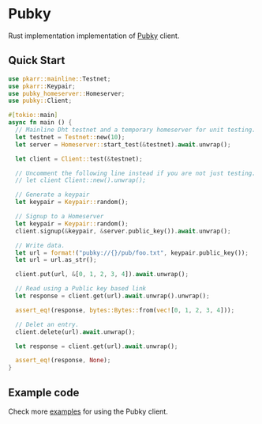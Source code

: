 # Pubky

Rust implementation implementation of [Pubky](https://github.com/pubky/pubky-core) client.

## Quick Start

```rust
use pkarr::mainline::Testnet;
use pkarr::Keypair;
use pubky_homeserver::Homeserver;
use pubky::Client;

#[tokio::main]
async fn main () {
  // Mainline Dht testnet and a temporary homeserver for unit testing.
  let testnet = Testnet::new(10);
  let server = Homeserver::start_test(&testnet).await.unwrap();

  let client = Client::test(&testnet);

  // Uncomment the following line instead if you are not just testing.
  // let client Client::new().unwrap(); 

  // Generate a keypair
  let keypair = Keypair::random();

  // Signup to a Homeserver
  let keypair = Keypair::random();
  client.signup(&keypair, &server.public_key()).await.unwrap();

  // Write data.
  let url = format!("pubky://{}/pub/foo.txt", keypair.public_key());
  let url = url.as_str();

  client.put(url, &[0, 1, 2, 3, 4]).await.unwrap();

  // Read using a Public key based link
  let response = client.get(url).await.unwrap().unwrap();

  assert_eq!(response, bytes::Bytes::from(vec![0, 1, 2, 3, 4]));

  // Delet an entry.
  client.delete(url).await.unwrap();

  let response = client.get(url).await.unwrap();

  assert_eq!(response, None);
}
```

## Example code

Check more [examples](https://github.com/pubky/pubky-core/tree/main/examples) for using the Pubky client.
